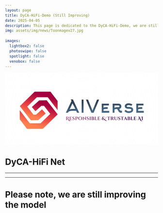 ```yaml
---
layout: page
title: DyCA-HiFi-Demo (Still Improving)
date: 2025-04-05
description: This page is dedicated to the DyCA-HiFi-Demo, we are still improving the model.
img: assets/img/news/Toonmagev27.jpg

images:
  lightbox2: false
  photoswipe: false
  spotlight: false
  venobox: false
---
```


<div style="display: flex; justify-content: center; align-items: center;">
  <div class="pswp-gallery pswp-gallery--single-column" id="gallery--news" style="display: flex; gap: 10px; flex-wrap: wrap; justify-content: center;">
    <a href="/assets/img/news/logo_SAK_15.PNG"
      target="_blank">
      <img src="/assets/img/news/logo_SAK_15.PNG" 
           alt="Comapny Logo" 
           />
</a>
    
  </div>
</div>

<h1> DyCA-HiFi Net </h1>

<hr>
<hr>

<h1> Please note, we are still improving the model </h1>

<script
	type="module"
	src="https://gradio.s3-us-west-2.amazonaws.com/5.4.0/gradio.js"
></script>

<gradio-app src="https://sunderali17-toonmagev2.hf.space"></gradio-app>

